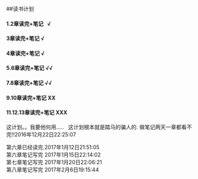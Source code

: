 ##读书计划  
#### 1.2章读完+笔记   √
#### 3章读完+笔记     √
#### 4章读完+笔记     √
#### 5.6章读完+笔记   √√
#### 7.8章读完+笔记   √√
#### 9.10章读完+笔记  XX
#### 11.12.13章读完+笔记  XXX 
 这计划。。我要他何用.....  
 这计划根本就是踏马的骗人的. 做笔记两天一章都看不完!!2016年12月22日22:25:07  
 
 第六章已经读完.2017年1月12日21:51:05  
 第六章笔记写完 2017年1月15日22:14:02  
 第七章笔记写完 2017年1月20日22:06:21  
 第八章笔记写完 2017年2月6日19:15:44  
